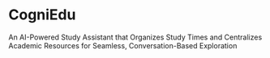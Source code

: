 # CogniEdu
An AI-Powered Study Assistant that Organizes Study Times and Centralizes Academic Resources for Seamless, Conversation-Based Exploration

